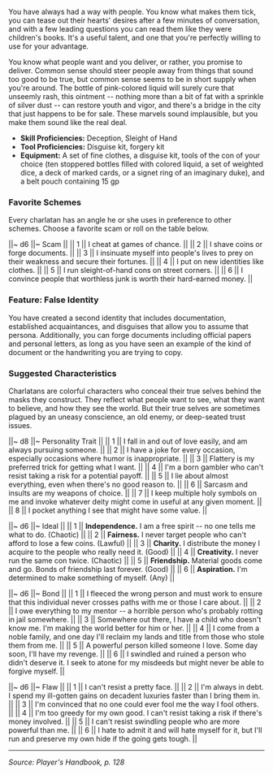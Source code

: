 You have always had a way with people. You know what makes them tick, you can tease out their hearts' desires after a few minutes of conversation, and with a few leading questions you can read them like they were children's books. It's a useful talent, and one that you're perfectly willing to use for your advantage.

You know what people want and you deliver, or rather, you promise to deliver. Common sense should steer people away from things that sound too good to be true, but common sense seems to be in short supply when you're around. The bottle of pink-colored liquid will surely cure that unseemly rash, this ointment -- nothing more than a bit of fat with a sprinkle of silver dust -- can restore youth and vigor, and there's a bridge in the city that just happens to be for sale. These marvels sound implausible, but you make them sound like the real deal.

* **Skill Proficiencies:** Deception, Sleight of Hand
* **Tool Proficiencies:** Disguise kit, forgery kit
* **Equipment:** A set of fine clothes, a disguise kit, tools of the con of your choice (ten stoppered bottles filled with colored liquid, a set of weighted dice, a deck of marked cards, or a signet ring of an imaginary duke), and a belt pouch containing 15 gp

### Favorite Schemes

Every charlatan has an angle he or she uses in preference to other schemes. Choose a favorite scam or roll on the table below.

||~ d6 ||~ Scam ||
|| 1 || I cheat at games of chance. ||
|| 2 || I shave coins or forge documents. ||
|| 3 || I insinuate myself into people's lives to prey on their weakness and secure their fortunes. ||
|| 4 || I put on new identities like clothes. ||
|| 5 || I run sleight-of-hand cons on street corners. ||
|| 6 || I convince people that worthless junk is worth their hard-earned money. ||

### Feature: False Identity

You have created a second identity that includes documentation, established acquaintances, and disguises that allow you to assume that persona. Additionally, you can forge documents including official papers and personal letters, as long as you have seen an example of the kind of document or the handwriting you are trying to copy.

### Suggested Characteristics

Charlatans are colorful characters who conceal their true selves behind the masks they construct. They reflect what people want to see, what they want to believe, and how they see the world. But their true selves are sometimes plagued by an uneasy conscience, an old enemy, or deep-seated trust issues.

||~ d8 ||~ Personality Trait ||
|| 1 || I fall in and out of love easily, and am always pursuing someone. ||
|| 2 || I have a joke for every occasion, especially occasions where humor is inappropriate. ||
|| 3 || Flattery is my preferred trick for getting what I want. ||
|| 4 || I'm a born gambler who can't resist taking a risk for a potential payoff. ||
|| 5 || I lie about almost everything, even when there's no good reason to. ||
|| 6 || Sarcasm and insults are my weapons of choice. ||
|| 7 || I keep multiple holy symbols on me and invoke whatever deity might come in useful at any given moment. ||
|| 8 || I pocket anything I see that might have some value. ||

||~ d6 ||~ Ideal ||
|| 1 || **Independence.** I am a free spirit -- no one tells me what to do. (Chaotic) ||
|| 2 || **Fairness.** I never target people who can't afford to lose a few coins. (Lawful) ||
|| 3 || **Charity.** I distribute the money I acquire to the people who really need it. (Good) ||
|| 4 || **Creativity.** I never run the same con twice. (Chaotic) ||
|| 5 || **Friendship.** Material goods come and go. Bonds of friendship last forever. (Good) ||
|| 6 || **Aspiration.** I'm determined to make something of myself. (Any) ||

||~ d6 ||~ Bond ||
|| 1 || I fleeced the wrong person and must work to ensure that this individual never crosses paths with me or those I care about. ||
|| 2 || I owe everything to my mentor -- a horrible person who's probably rotting in jail somewhere. ||
|| 3 || Somewhere out there, I have a child who doesn't know me. I'm making the world better for him or her. ||
|| 4 || I come from a noble family, and one day I'll reclaim my lands and title from those who stole them from me. ||
|| 5 || A powerful person killed someone I love. Some day soon, I'll have my revenge. ||
|| 6 || I swindled and ruined a person who didn't deserve it. I seek to atone for my misdeeds but might never be able to forgive myself. ||

||~ d6 ||~ Flaw ||
|| 1 || I can't resist a pretty face. ||
|| 2 || I'm always in debt. I spend my ill-gotten gains on decadent luxuries faster than I bring them in. ||
|| 3 || I'm convinced that no one could ever fool me the way I fool others. ||
|| 4 || I'm too greedy for my own good. I can't resist taking a risk if there's money involved. ||
|| 5 || I can't resist swindling people who are more powerful than me. ||
|| 6 || I hate to admit it and will hate myself for it, but I'll run and preserve my own hide if the going gets tough. ||

----

*Source: Player's Handbook, p. 128*

